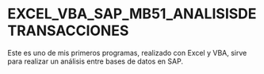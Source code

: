 # EXCEL_VBA_SAP_MB51_ANALISISDETRANSACCIONES
Este es uno de mis primeros programas, realizado con Excel y VBA, sirve para realizar un análisis entre bases de datos en SAP.
